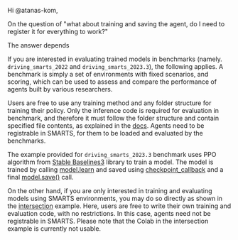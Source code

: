 Hi @atanas-kom,

On the question of "what about training and saving the agent, do I need to register it for everything to work?"

The answer depends

If you are interested in evaluating trained models in benchmarks (namely. `driving_smarts_2022` and `driving_smarts_2023.3`), the following applies. A benchmark is simply a set of environments with fixed scenarios, and scoring, which can be used to assess and compare the performance of agents built by various researchers.

Users are free to use any training method and any folder structure for training their policy. Only the inference code is required for evaluation in benchmark, and therefore it must follow the folder structure and contain specified file contents, as explained in the [docs](https://smarts.readthedocs.io/en/latest/benchmarks/driving_smarts_2023_3.html#code-structure). Agents need to be registrable in SMARTS, for them to be loaded and evaluated by the benchmarks. 

The example provided for `driving_smarts_2023.3` benchmark uses PPO algorithm from [Stable Baselines3](https://github.com/DLR-RM/stable-baselines3) library to train a model. The model is trained by calling [model.learn](https://github.com/huawei-noah/SMARTS/blob/3d8b7b0da41020072a9bb9670388b41cc975cc8a/examples/rl/platoon/train/run.py#L145-L149) and saved using [checkpoint_callback](https://github.com/huawei-noah/SMARTS/blob/3d8b7b0da41020072a9bb9670388b41cc975cc8a/examples/rl/platoon/train/run.py#L130-L134) and a final [model.save()](https://github.com/huawei-noah/SMARTS/blob/3d8b7b0da41020072a9bb9670388b41cc975cc8a/examples/rl/platoon/train/run.py#L155) call.  

On the other hand, if you are only interested in training and evaluating models using SMARTS environments, you may do so directly as shown in the [intersection](https://smarts.readthedocs.io/en/latest/examples/intersection.html) example. Here, users are free to write their own training and evaluation code, with no restrictions. In this case, agents need not be registrable in SMARTS. Please note that the Colab in the intersection example is currently not usable.
